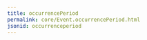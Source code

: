 ```yaml
---
title: occurrencePeriod
permalink: core/Event.occurrencePeriod.html
jsonid: occurrenceperiod
---
```

